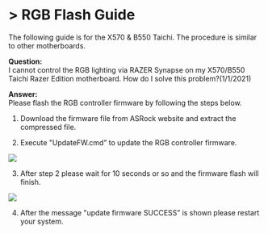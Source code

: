 # > RGB Flash Guide

The following guide is for the X570 & B550 Taichi. The procedure is similar to other motherboards. 

**Question:**  
I cannot control the RGB lighting via RAZER Synapse on my X570/B550 Taichi Razer Edition motherboard. How do I solve this problem?(1/1/2021)

**Answer:**  
Please flash the RGB controller firmware by following the steps below.

1. Download the firmware file from ASRock website and extract the compressed file.

2. Execute "UpdateFW.cmd” to update the RGB controller firmware.

![](/ASRockWiki/assets/img/includes/wiki/rgbflash0.jpg)  

3. After step 2 please wait for 10 seconds or so and the firmware flash will finish.

![](/ASRockWiki/assets/img/includes/wiki/rgbflash1.jpg)

4. After the message "update firmware SUCCESS” is shown please restart your system.